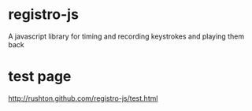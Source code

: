 registro-js
===========

A javascript library for timing and recording keystrokes and playing them back

test page
=========

http://rushton.github.com/registro-js/test.html

